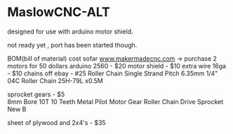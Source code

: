 # MaslowCNC-ALT
designed for use with arduino motor shield.

not ready yet , port has been started though.




BOM(bill of material) cost sofar
www.makermadecnc.com  -> purchase 2 motors for 50 dollars
arduino 2560 - $20
motor shield - $10
extra wire 16ga - $10
chains off ebay - 
#25 Roller Chain Single Strand Pitch 6.35mm 1/4" 04C Roller Chain 25H-79L x0.5M


sprocket gears - $5  
8mm Bore 10T 10 Teeth Metal Pilot Motor Gear Roller Chain Drive Sprocket New B

sheet of plywood and 2x4's - $35
